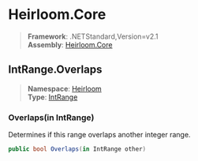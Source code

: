 # Heirloom.Core

> **Framework**: .NETStandard,Version=v2.1  
> **Assembly**: [Heirloom.Core][0]  

## IntRange.Overlaps

> **Namespace**: [Heirloom][0]  
> **Type**: [IntRange][1]  

### Overlaps(in IntRange)

Determines if this range overlaps another integer range.

```cs
public bool Overlaps(in IntRange other)
```

[0]: ../../../Heirloom.Core.md
[1]: ../IntRange.md
